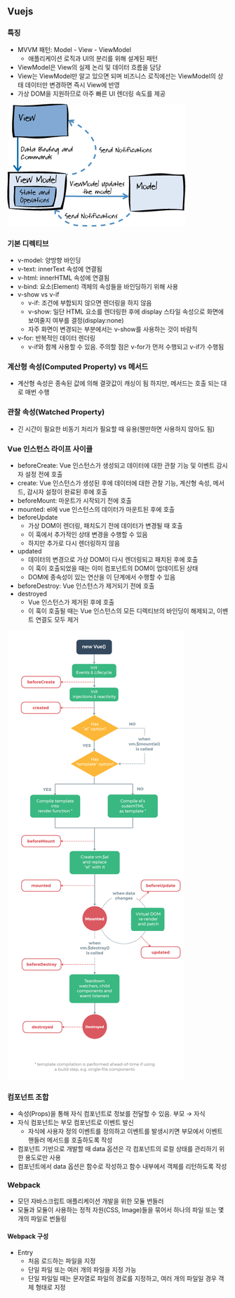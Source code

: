 ## Vuejs

### 특징

- MVVM 패턴: Model - View - ViewModel
    + 애플리케이션 로직과 UI의 분리를 위해 설계된 패턴
- ViewModel은 View의 실제 논리 및 데이터 흐름을 담당
- View는 ViewModel만 알고 있으면 되며 비즈니스 로직에선는 ViewModel의 상태 데이터만 변경하면 즉시 View에 반영
- 가상 DOM을 지원하므로 아주 빠른 UI 렌더링 속도를 제공

![MVVM 패턴](mvvm.png)

### 기본 디렉티브

- v-model: 양방향 바인딩
- v-text: innerText 속성에 연결됨
- v-html: innerHTML 속성에 연결됨
- v-bind: 요소(Element) 객체의 속성들을 바인딩하기 위해 사용
- v-show vs v-if
    + v-if: 조건에 부합되지 않으면 렌더링을 하지 않음
    + v-show: 일단 HTML 요소를 렌더링한 후에 display 스타일 속성으로 화면에 보여줄지 여부를 결정(display:none)
    + 자주 화면이 변경되는 부분에서는 v-show를 사용하는 것이 바람직
- v-for: 반복적인 데이터 렌더링
    + v-if와 함께 사용할 수 있음. 주의할 점은 v-for가 먼저 수행되고 v-if가 수행됨

### 계산형 속성(Computed Property) vs 메서드

- 계산형 속성은 종속된 값에 의해 결괏값이 캐싱이 됨 하지만, 메서드는 호출 되는 대로 매번 수행


### 관찰 속성(Watched Property)

- 긴 시간이 필요한 비동기 처리가 필요할 때 유용(웬만하면 사용하지 않아도 됨)


### Vue 인스턴스 라이프 사이클

- beforeCreate: Vue 인스턴스가 생성되고 데이터에 대한 관찰 기능 및 이벤트 감시자 설정 전에 호출
- create: Vue 인스턴스가 생성된 후에 데이터에 대한 관찰 기능, 계산형 속성, 메서드, 감시자 설정이 완료된 후에 호출
- beforeMount: 마운트가 시작되기 전에 호출
- mounted: el에 vue 인스턴스의 데이터가 마운트된 후에 호출
- beforeUpdate
    + 가상 DOM이 렌더링, 패치도기 전에 데이터가 변경될 때 호출
    + 이 훅에서 추가적인 상태 변경을 수행할 수 있음
    + 하지만 추가로 다시 렌더링하지 않음
- updated
    + 데이터의 변경으로 가상 DOM이 다시 렌더링되고 패치된 후에 호출
    + 이 훅이 호출되었을 때는 이미 컴포넌트의 DOM이 업데이트된 상태
    + DOM에 종속성이 있는 연산을 이 단계에서 수행할 수 있음
- beforeDestroy: Vue 인스턴스가 제거되기 전에 호출
- destroyed
    + Vue 인스턴스가 제거된 후에 호출
    + 이 훅이 호출될 때는 Vue 인스턴스의 모든 디렉티브의 바인딩이 해제되고, 이벤트 연결도 모두 제거

![Vue Lifecycle](lifecycle.png)



### 컴포넌트 조합

- 속성(Props)을 통해 자식 컴포넌트로 정보를 전달할 수 있음. 부모 → 자식
- 자식 컴포넌트는 부모 컴포넌트로 이벤트 발신
    + 자식에 사용자 정의 이벤트를 정의하고 이벤트를 발생시키면 부모에서 이벤트 핸들러 메서드를 호출하도록 작성
- 컴포넌트 기반으로 개발할 때 data 옵션은 각 컴포넌트의 로컬 상태를 관리하기 위한 용도로만 사용
- 컴포넌트에서 data 옵션은 함수로 작성하고 함수 내부에서 객체를 리턴하도록 작성



### Webpack

- 모던 자바스크립트 애플리케이션 개발을 위한 모듈 번들러
- 모듈과 모듈이 사용하는 정적 자원(CSS, Image)들을 묶어서 하나의 파일 또는 몇 개의 파일로 번들링


#### Webpack 구성

- Entry
    + 처음 로드하는 파일을 지정
    + 단일 파일 또는 여러 개의 파일을 지정 가능
    + 단일 파일일 때는 문자열로 파일의 경로를 지정하고, 여러 개의 파일일 경우 객체 형태로 지정
